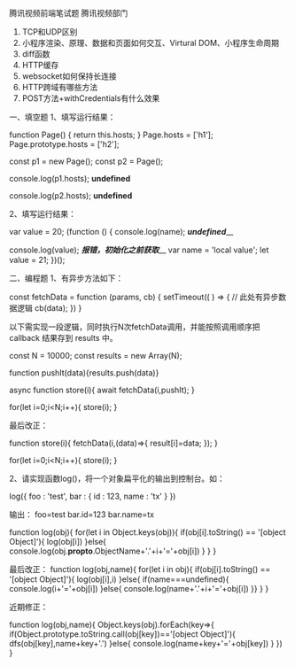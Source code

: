 腾讯视频前端笔试题
腾讯视频部门

1. TCP和UDP区别
2. 小程序渲染、原理、数据和页面如何交互、Virtural DOM、小程序生命周期
3. diff函数
4. HTTP缓存
5. websocket如何保持长连接
6. HTTP跨域有哪些方法
7. POST方法+withCredentials有什么效果


一、填空题 
1、填写运行结果：

function Page() {
  return this.hosts;
}
Page.hosts = ['h1'];
Page.prototype.hosts = ['h2'];

const p1 = new Page();
const p2 = Page();

console.log(p1.hosts); 		______undefined______

console.log(p2.hosts);		______undefined______




2、填写运行结果：

var value = 20;
(function () {
  console.log(name);			_____undefined_______
  
  console.log(value);			___报错，初始化之前获取_____
  var name = 'local value';
  let value = 21;
})();



二、编程题
1、有异步方法如下：

const fetchData = function (params, cb) {
  setTimeout(( ) => {
    // 此处有异步数据逻辑
    cb(data);
  })
}

以下需实现一段逻辑，同时执行N次fetchData调用，并能按照调用顺序把 callback 结果存到 results 中。

const N = 10000;
const results = new Array(N);

function pushIt(data){results.push(data)}

async function store(i){
await fetchData(i,pushIt);
}

for(let i=0;i<N;i++){
store(i);
}

最后改正：

function store(i){
fetchData(i,(data)=>{
  result[i]=data;
});
}

for(let i=0;i<N;i++){
store(i);
}



2、请实现函数log()，将一个对象扁平化的输出到控制台。如：

log({
    foo : 'test',
    bar : {
        id : 123,
        name : 'tx'
    }
})

输出：
foo=test
bar.id=123
bar.name=tx	

function log(obj){
for(let i in Object.keys(obj)){
if(obj[i].toString() == '[object Object]'){
log(obj[i])
}else{
console.log(obj.__propto__.ObjectName+'.'+i+'='+obj[i])
}
}
}

最后改正：
function log(obj,name){
for(let i in obj){
if(obj[i].toString() == '[object Object]'){
log(obj[i],i)
}else{
if(name===undefined){
console.log(i+'='+obj[i])
}else{
console.log(name+'.'+i+'='+obj[i])
}}
}
}

近期修正：

function log(obj,name){
  Object.keys(obj).forEach(key=>{
    if(Object.prototype.toString.call(obj[key])=='[object Object]'){
      dfs(obj[key],name+key+'.')
    }else{
      console.log(name+key+'='+obj[key])
    }
  })   
}